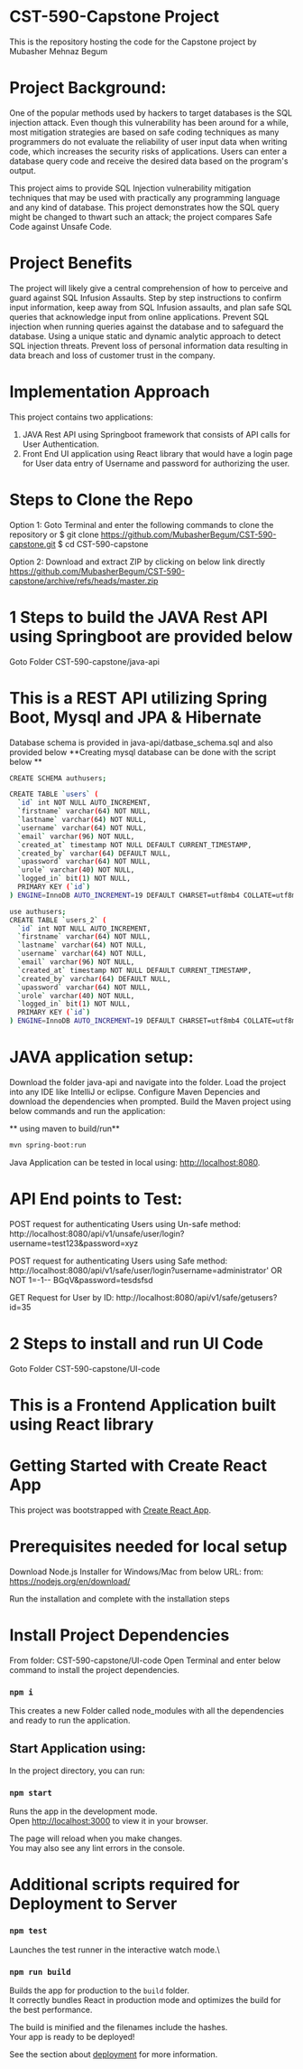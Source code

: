 # CST-590-Capstone Project
This is the repository hosting the code for the Capstone project by Mubasher Mehnaz Begum

# Project Background:
One of the popular methods used by hackers to target databases is the SQL injection attack. Even though this vulnerability has been around for a while, most mitigation strategies are based on safe coding techniques as many programmers do not evaluate the reliability of user input data when writing code, which increases the security risks of applications. Users can enter a database query code and receive the desired data based on the program's output.

This project aims to provide SQL Injection vulnerability mitigation techniques that may be used with practically any programming language and any kind of database. This project demonstrates how the SQL query might be changed to thwart such an attack; the project compares Safe Code against Unsafe Code.

# Project Benefits
The project will likely give a central comprehension of how to perceive and guard against SQL Infusion Assaults. 
Step by step instructions to confirm input information, keep away from SQL Infusion assaults, and plan safe SQL queries that acknowledge input from online applications.
Prevent SQL injection when running queries against the database and to safeguard the database. 
Using a unique static and dynamic analytic approach to detect SQL injection threats. 
Prevent loss of personal information data resulting in data breach and loss of customer trust in the company.

# Implementation Approach

This project contains two applications:
1) JAVA Rest API using Springboot framework that consists of API calls for User Authentication.
2) Front End UI application using React library that would have a login page for User data entry of Username and password for authorizing the user.


# Steps to Clone the Repo

Option 1: Goto Terminal and enter the following commands to clone the repository or 
$ git clone https://github.com/MubasherBegum/CST-590-capstone.git
$ cd CST-590-capstone

Option 2: Download and extract ZIP by clicking on below link directly
https://github.com/MubasherBegum/CST-590-capstone/archive/refs/heads/master.zip


# 1 Steps to build the JAVA Rest API using Springboot are provided below
Goto Folder CST-590-capstone/java-api

# This is a REST API utilizing Spring Boot, Mysql and JPA & Hibernate
Database schema is provided in java-api/datbase_schema.sql and also provided below
**Creating mysql database can be done with the script below **
```bash
CREATE SCHEMA authusers;

CREATE TABLE `users` (
  `id` int NOT NULL AUTO_INCREMENT,
  `firstname` varchar(64) NOT NULL,
  `lastname` varchar(64) NOT NULL,
  `username` varchar(64) NOT NULL,
  `email` varchar(96) NOT NULL,
  `created_at` timestamp NOT NULL DEFAULT CURRENT_TIMESTAMP,
  `created_by` varchar(64) DEFAULT NULL,
  `upassword` varchar(64) NOT NULL,
  `urole` varchar(40) NOT NULL,
  `logged_in` bit(1) NOT NULL,
  PRIMARY KEY (`id`)
) ENGINE=InnoDB AUTO_INCREMENT=19 DEFAULT CHARSET=utf8mb4 COLLATE=utf8mb4_0900_ai_ci

use authusers;
CREATE TABLE `users_2` (
  `id` int NOT NULL AUTO_INCREMENT,
  `firstname` varchar(64) NOT NULL,
  `lastname` varchar(64) NOT NULL,
  `username` varchar(64) NOT NULL,
  `email` varchar(96) NOT NULL,
  `created_at` timestamp NOT NULL DEFAULT CURRENT_TIMESTAMP,
  `created_by` varchar(64) DEFAULT NULL,
  `upassword` varchar(64) NOT NULL,
  `urole` varchar(40) NOT NULL,
  `logged_in` bit(1) NOT NULL,
  PRIMARY KEY (`id`)
) ENGINE=InnoDB AUTO_INCREMENT=19 DEFAULT CHARSET=utf8mb4 COLLATE=utf8mb4_0900_ai_ci
```

# JAVA application setup: 
Download the folder java-api and navigate into the folder.
Load the project into any IDE like IntelliJ or eclipse.
Configure Maven Depencies and download the dependencies when prompted.
Build the Maven project using below commands and run the application:

** using maven to build/run**
```bash
mvn spring-boot:run
```

Java Application can be tested in local using:
<http://localhost:8080>.

# API End points to Test:
POST request for authenticating Users using Un-safe method: http://localhost:8080/api/v1/unsafe/user/login?username=test123&password=xyz

POST request for authenticating Users using Safe method: http://localhost:8080/api/v1/safe/user/login?username=administrator' OR NOT 1=-1-- BGqV&password=tesdsfsd

GET Request for User by ID: http://localhost:8080/api/v1/safe/getusers?id=35


# 2 Steps to install and run UI Code
Goto Folder CST-590-capstone/UI-code

# This is a Frontend Application built using React library

# Getting Started with Create React App

This project was bootstrapped with [Create React App](https://github.com/facebook/create-react-app).

# Prerequisites needed for local setup
Download Node.js Installer for Windows/Mac from below URL:
from: https://nodejs.org/en/download/

Run the installation and complete with the installation steps

# Install Project Dependencies
From folder: CST-590-capstone/UI-code
Open Terminal and enter below command to install the project dependencies. 
### `npm i`

This creates a new Folder called node_modules with all the dependencies and ready to run the application.

## Start Application using:

In the project directory, you can run:

### `npm start`

Runs the app in the development mode.\
Open [http://localhost:3000](http://localhost:3000) to view it in your browser.

The page will reload when you make changes.\
You may also see any lint errors in the console.

# Additional scripts required for Deployment to Server
### `npm test`

Launches the test runner in the interactive watch mode.\


### `npm run build`

Builds the app for production to the `build` folder.\
It correctly bundles React in production mode and optimizes the build for the best performance.

The build is minified and the filenames include the hashes.\
Your app is ready to be deployed!

See the section about [deployment](https://facebook.github.io/create-react-app/docs/deployment) for more information.

